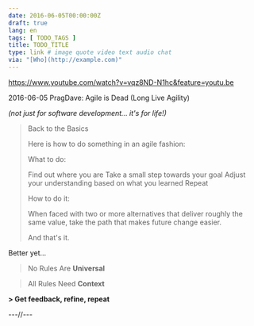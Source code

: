 ```yaml
---
date: 2016-06-05T00:00:00Z
draft: true
lang: en
tags: [ TODO_TAGS ]
title: TODO_TITLE
type: link # image quote video text audio chat
via: "[Who](http://example.com)"
---
```


<https://www.youtube.com/watch?v=vqz8ND-N1hc&feature=youtu.be>

2016-06-05
PragDave: Agile is Dead (Long Live Agility)



*(not just for software development... it's for life!)*

> Back to the Basics
>
> Here is how to do something in an agile fashion:
>
> What to do:
>
> Find out where you are
> Take a small step towards your goal
> Adjust your understanding based on what you learned
> Repeat
>
> How to do it:
>
> When faced with two or more alternatives that deliver roughly the same value, take the path that makes future change easier.
>
> And that's it.


Better yet...


> No Rules Are **Universal**

> All Rules Need **Context**



**> Get feedback, refine, repeat**



---//---



